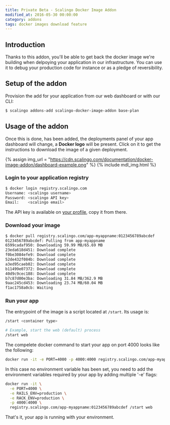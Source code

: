 ```yaml
---
title: Private Beta - Scalingo Docker Image Addon
modified_at: 2016-05-30 00:00:00
category: addons
tags: docker images download feature
---
```


## Introduction

Thanks to this addon, you'll be able to get back the docker image we're
building when delpoying your application in our infrastructure. You
can use it to debug your production code for instance or as a pledge
of reversibility.

## Setup of the addon

Provision the add for your application from our web dashboard or with our CLI:

```bash
$ scalingo addons-add scalingo-docker-image-addon base-plan
```

## Usage of the addon

Once this is done, has been added, the deployments panel of your app dashboard
will change, a **Docker logo** will be present. Click on it to get the instructions
to download the image of a given deployment.

{% assign img_url = "https://cdn.scalingo.com/documentation/docker-image-addon/dashboard-example.png" %}
{% include mdl_img.html %}

### Login to your application registry

```bash
$ docker login registry.scalingo.com
Username: <scalingo username>
Password: <scalingo API key>
Email:    <scalingo email>
```

The API key is available on [your profile](https://my.scalingo.com/profile), copy it from there.


### Download your image

```bash
$ docker pull registry.scalingo.com/app-myappname:0123456789abcdef
0123456789abcdef: Pulling from app-myappname
6599cadaf950: Downloading 59.99 MB/65.69 MB
23eda618d451: Download complete 
f0be3084efe9: Download complete 
52de432f084b: Download complete 
a3ed95caeb02: Download complete 
b11499e07372: Download complete 
40d9c9cec188: Download complete 
b7c87d00e3ba: Downloading 31.84 MB/362.9 MB
9aac245cd453: Downloading 23.74 MB/60.04 MB
f1ac1758a0cb: Waiting 
```

### Run your app

The entrypoint of the image is a script located at `/start`. Its usage is:

```bash
/start <container type>

# Example, start the web (default) process
/start web
```

The compelete docker command to start your app on port 4000 looks like the following:

```bash
docker run -it -e PORT=4000 -p 4000:4000 registry.scalingo.com/app-myappname:0123456789abcdef /start web
```

In this case no environment variable has been set, you need to add the environment variables required by your
app by adding multiple '-e' flags:

```bash
docker run -it \
  -e PORT=4000 \
  -e RAILS_ENV=production \
  -e RACK_ENV=production \
  -p 4000:4000 \
  registry.scalingo.com/app-myappname:0123456789abcdef /start web
```

That's it, your app is running with your environment.
